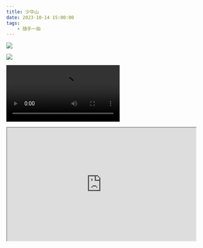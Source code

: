 ```yaml
---
title: 少华山
date: 2023-10-14 15:00:00
tags:
    - 随手一拍
---
```

![](/img/suishouyipai/2023-10-14/1.jpg)

![](/img/suishouyipai/2023-10-14/2.jpg)

![](/img/suishouyipai/2023-10-14/否否正能量（禽兽超人第一季）第三集出游记.mp4)


<iframe height=300 width=500 src="https://file.notion.so/f/f/700cbd19-d504-4fea-bc4e-72991073446d/a6175253-7a65-4450-abd3-6361b6043b4b/%E5%90%A6%E5%90%A6%E6%AD%A3%E8%83%BD%E9%87%8F%EF%BC%88%E7%A6%BD%E5%85%BD%E8%B6%85%E4%BA%BA%E7%AC%AC%E4%B8%80%E5%AD%A3%EF%BC%89-_%E7%AC%AC%E4%B8%80%E9%9B%86_%E4%BA%95%E7%9B%96%E5%84%BF.mp4?table=block&id=18456974-02fe-80d4-8bbf-cce3385cf0f4&spaceId=700cbd19-d504-4fea-bc4e-72991073446d&expirationTimestamp=1737662400000&signature=0x0bVVjGjke-xIashyZcagOX6IlTOzCFk0CoKPwcWbM&downloadName=%E5%90%A6%E5%90%A6%E6%AD%A3%E8%83%BD%E9%87%8F%EF%BC%88%E7%A6%BD%E5%85%BD%E8%B6%85%E4%BA%BA%E7%AC%AC%E4%B8%80%E5%AD%A3%EF%BC%89-+%E7%AC%AC%E4%B8%80%E9%9B%86+%E4%BA%95%E7%9B%96%E5%84%BF.mp4">